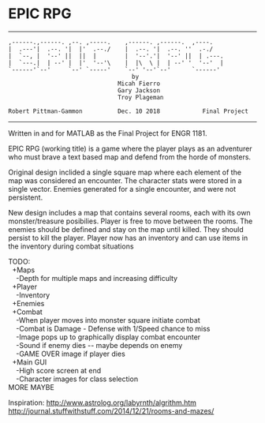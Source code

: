 # EPIC RPG                                                                                                  

***************************************************************************
    ,------.,------. ,--. ,-----.    ,------. ,------.  ,----.           
    |  .---'|  .--. '|  |'  .--./    |  .--. '|  .--. ''  .-./          
    |  `--, |  '--' ||  ||  |        |  '--'.'|  '--' ||  | .---.        
    |  `---.|  | --' |  |'  '--'\    |  |\  \ |  | --' '  '--'  |        
    `------'`--'     `--' `-----'    `--' '--'`--'      `------'   
                                       by                                       
                                   Micah Fierro                                  
                                   Gary Jackson                                  
                                   Troy Plageman

    Robert Pittman-Gammon          Dec. 10 2018            Final Project
***************************************************************************


Written in and for MATLAB as the Final Project for ENGR 1181.

EPIC RPG (working title) is a game where the player plays as an adventurer who must brave a text based map and defend from the horde of monsters.


Original design inclided a single square map where each element of the map was considered an encounter.
The character stats were stored in a single vector.
Enemies generated for a single encounter, and were not persistent.

New design includes a map that contains several rooms, each with its own monster/treasure posibilies. Player is free to move between the rooms.
The enemies should be defined and stay on the map until killed. They should persist to kill the player.
Player now has an inventory and can use items in the inventory during combat situations

TODO: <br>
&nbsp;&nbsp;+Maps<br>
&nbsp;&nbsp;&nbsp;&nbsp;-Depth for multiple maps and increasing difficulty<br>
&nbsp;&nbsp;+Player<br>
&nbsp;&nbsp;&nbsp;&nbsp;-Inventory<br>
&nbsp;&nbsp;+Enemies<br>
&nbsp;&nbsp;+Combat<br>
&nbsp;&nbsp;&nbsp;&nbsp;-When player moves into monster square initiate combat<br>
&nbsp;&nbsp;&nbsp;&nbsp;-Combat is Damage - Defense with 1/Speed chance to miss<br>
&nbsp;&nbsp;&nbsp;&nbsp;-Image pops up to graphically display combat encounter<br>
&nbsp;&nbsp;&nbsp;&nbsp;-Sound if enemy dies -- maybe depends on enemy<br>
&nbsp;&nbsp;&nbsp;&nbsp;-GAME OVER image if player dies<br>
&nbsp;&nbsp;+Main GUI<br>
&nbsp;&nbsp;&nbsp;&nbsp;-High score screen at end<br>
&nbsp;&nbsp;&nbsp;&nbsp;-Character images for class selection<br>
MORE MAYBE<br>

Inspiration:
http://www.astrolog.org/labyrnth/algrithm.htm
http://journal.stuffwithstuff.com/2014/12/21/rooms-and-mazes/
